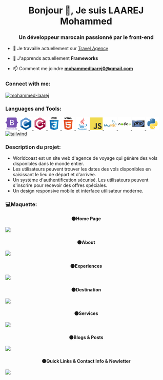 <h1 align="center">Bonjour 👋, Je suis LAAREJ Mohammed</h1>
<h3 align="center">Un développeur marocain passionné par le front-end</h3>

- 🔭 Je travaille actuellement sur [Travel Agency](https://github.com/mohammedlrj/TravelAgency)

- 🌱 J'apprends actuellement **Frameworks**

- 📫 Comment me joindre **mohammedlaarej0@gmail.com**

<h3 align="left">Connect with me:</h3>
<p align="left">
<a href="https://linkedin.com/in/mohammed-laarej" target="blank"><img align="center" src="https://raw.githubusercontent.com/rahuldkjain/github-profile-readme-generator/master/src/images/icons/Social/linked-in-alt.svg" alt="mohammed-laarej" height="30" width="40" /></a>
</p>

<h3 align="left">Languages and Tools:</h3>
<p align="left"> <a href="https://getbootstrap.com" target="_blank" rel="noreferrer"> <img src="https://raw.githubusercontent.com/devicons/devicon/master/icons/bootstrap/bootstrap-plain-wordmark.svg" alt="bootstrap" width="40" height="40"/> </a> <a href="https://www.cprogramming.com/" target="_blank" rel="noreferrer"> <img src="https://raw.githubusercontent.com/devicons/devicon/master/icons/c/c-original.svg" alt="c" width="40" height="40"/> </a> <a href="https://www.w3schools.com/cpp/" target="_blank" rel="noreferrer"> <img src="https://raw.githubusercontent.com/devicons/devicon/master/icons/cplusplus/cplusplus-original.svg" alt="cplusplus" width="40" height="40"/> </a> <a href="https://www.w3schools.com/css/" target="_blank" rel="noreferrer"> <img src="https://raw.githubusercontent.com/devicons/devicon/master/icons/css3/css3-original-wordmark.svg" alt="css3" width="40" height="40"/> </a> <a href="https://www.w3.org/html/" target="_blank" rel="noreferrer"> <img src="https://raw.githubusercontent.com/devicons/devicon/master/icons/html5/html5-original-wordmark.svg" alt="html5" width="40" height="40"/> </a> <a href="https://www.java.com" target="_blank" rel="noreferrer"> <img src="https://raw.githubusercontent.com/devicons/devicon/master/icons/java/java-original.svg" alt="java" width="40" height="40"/> </a> <a href="https://developer.mozilla.org/en-US/docs/Web/JavaScript" target="_blank" rel="noreferrer"> <img src="https://raw.githubusercontent.com/devicons/devicon/master/icons/javascript/javascript-original.svg" alt="javascript" width="40" height="40"/> </a> <a href="https://www.mysql.com/" target="_blank" rel="noreferrer"> <img src="https://raw.githubusercontent.com/devicons/devicon/master/icons/mysql/mysql-original-wordmark.svg" alt="mysql" width="40" height="40"/> </a> <a href="https://nodejs.org" target="_blank" rel="noreferrer"> <img src="https://raw.githubusercontent.com/devicons/devicon/master/icons/nodejs/nodejs-original-wordmark.svg" alt="nodejs" width="40" height="40"/> </a> <a href="https://www.php.net" target="_blank" rel="noreferrer"> <img src="https://raw.githubusercontent.com/devicons/devicon/master/icons/php/php-original.svg" alt="php" width="40" height="40"/> </a> <a href="https://www.python.org" target="_blank" rel="noreferrer"> <img src="https://raw.githubusercontent.com/devicons/devicon/master/icons/python/python-original.svg" alt="python" width="40" height="40"/> </a> <a href="https://tailwindcss.com/" target="_blank" rel="noreferrer"> <img src="https://www.vectorlogo.zone/logos/tailwindcss/tailwindcss-icon.svg" alt="tailwind" width="40" height="40"/> </a> </p>
<h3>Description du projet:</h3>
<ul>
  <li>Worldcoast est un site web d'agence de voyage qui génère des vols disponibles dans le monde entier.</li>
  <li>Les utilisateurs peuvent trouver les dates des vols disponibles en saisissant le lieu de départ et d'arrivée.</li>
  <li>Un système d'authentification sécurisé. Les utilisateurs peuvent s'inscrire pour recevoir des offres spéciales.</li>
  <li>Un design responsive mobile et interface utilisateur moderne.</li>
</ul>
<h3>💻Maquette:</h3>
<h4 align="center">🌑Home Page</h4>
<img src="https://user-images.githubusercontent.com/105529104/173239505-c81b69e7-c930-455e-9abe-a8ef0caf7c8d.PNG"></br>
<h4 align="center">🌑About</h4>
<img src="https://user-images.githubusercontent.com/105529104/173353162-494443ae-37d9-435f-a7b0-9f4d8ea5143f.PNG"></br>
<h4 align="center">🌑Experiences</h4>
<img src="https://user-images.githubusercontent.com/105529104/173353400-69fbe52a-55fd-4f09-9946-433028c77001.PNG"></br>
<h4 align="center">🌑Destination</h4>
<img src="https://user-images.githubusercontent.com/105529104/173353730-634347f6-ed79-4262-aa35-03330df2de67.PNG"></br>
<h4 align="center">🌑Services</h4>
<img src="https://user-images.githubusercontent.com/105529104/173353984-c0a387a0-a177-4bd6-a925-7aee3d9040af.PNG"></br>
<h4 align="center">🌑Blogs & Posts</h4>
<img src="https://user-images.githubusercontent.com/105529104/173354126-5e6f6025-2c73-476c-aab8-0fd727f65df7.PNG"></br>
<h4 align="center">🌑Quick Links & Contact Info & Newletter</h4>
<img src="https://user-images.githubusercontent.com/105529104/173354507-728e6d9e-eace-4b34-8b89-06bda7cd9517.PNG"></br>
